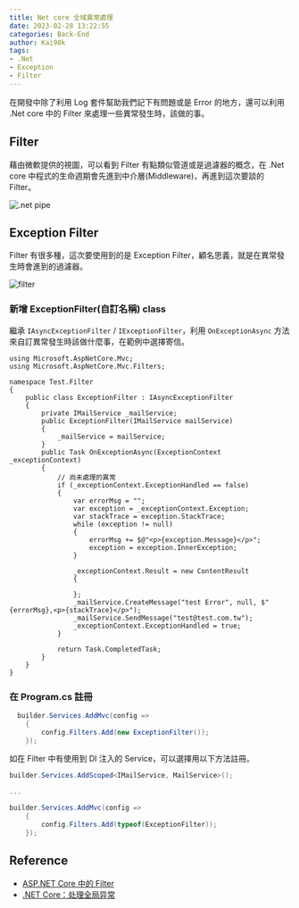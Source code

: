 ```yaml
---
title: Net core 全域異常處理
date: 2023-02-28 13:22:55
categories: Back-End
author: Kai98k
tags:
- .Net
- Exception
- Filter
---
```

在開發中除了利用 Log 套件幫助我們記下有問題或是 Error 的地方，還可以利用 .Net core 中的 Filter 來處理一些異常發生時，該做的事。

## Filter

藉由微軟提供的視圖，可以看到 Filter 有點類似管道或是過濾器的概念，在 .Net core 中程式的生命週期會先進到中介層(Middleware)，再進到這次要談的 Filter。

![.net pipe](https://learn.microsoft.com/en-us/aspnet/core/mvc/controllers/filters/_static/filter-pipeline-1.png?view=aspnetcore-7.0)

## Exception Filter


Filter 有很多種，這次要使用到的是 Exception Filter，顧名思義，就是在異常發生時會進到的過濾器。

![filter](https://images2015.cnblogs.com/blog/162090/201707/162090-20170716130815660-1249491527.png)


### 新增 ExceptionFilter(自訂名稱) class

繼承 `IAsyncExceptionFilter` / `IExceptionFilter`，利用 `OnExceptionAsync` 方法來自訂異常發生時該做什麼事，在範例中選擇寄信。

```csharp=
using Microsoft.AspNetCore.Mvc;
using Microsoft.AspNetCore.Mvc.Filters;

namespace Test.Filter
{
    public class ExceptionFilter : IAsyncExceptionFilter
    {
        private IMailService _mailService;
        public ExceptionFilter(IMailService mailService)
        {
            _mailService = mailService;
        }
        public Task OnExceptionAsync(ExceptionContext _exceptionContext)
        {
            // 尚未處理的異常
            if (_exceptionContext.ExceptionHandled == false)
            {
                var errorMsg = "";
                var exception = _exceptionContext.Exception;
                var stackTrace = exception.StackTrace;
                while (exception != null)
                {
                    errorMsg += $@"<p>{exception.Message}</p>";
                    exception = exception.InnerException;
                }
                
                _exceptionContext.Result = new ContentResult
                {

                };
                _mailService.CreateMessage("test Error", null, $"{errorMsg},<p>{stackTrace}</p>");
                _mailService.SendMessage("test@test.com.tw");
                _exceptionContext.ExceptionHandled = true;
            }

            return Task.CompletedTask;
        }
    }
}
```

### 在 Program.cs 註冊

```csharp
  builder.Services.AddMvc(config =>
    {
        config.Filters.Add(new ExceptionFilter());
    });
```

如在 Filter 中有使用到 DI 注入的 Service，可以選擇用以下方法註冊。
```csharp
builder.Services.AddScoped<IMailService, MailService>();

...

builder.Services.AddMvc(config =>
    {
        config.Filters.Add(typeof(ExceptionFilter));
    });
```

## Reference
- [ASP.NET Core 中的 Filter](https://www.tpisoftware.com/tpu/articleDetails/2257)
- [.NET Core：处理全局异常](https://www.cnblogs.com/dotnet261010/p/13193124.html)
